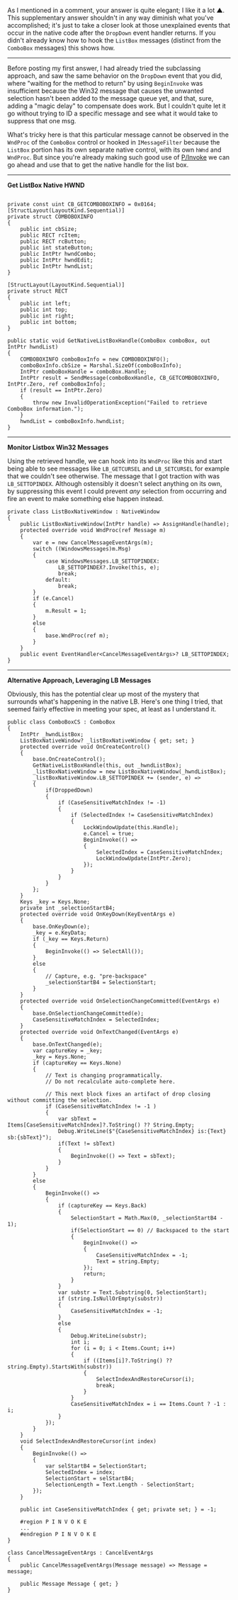 ﻿As I mentioned in a comment, your answer is quite elegant; I like it a lot ▲. This supplementary answer shouldn't in any way diminish what you've accomplished; it's just to take a closer look at those unexplained events that occur in the native code after the `DropDown` event handler returns. If you didn't already know how to hook the `ListBox` messages (distinct from the `ComboBox` messages) this shows how.

___

Before posting my first answer, I had already tried the subclassing approach, and saw the same behavior on the `DropDown` event that you did, where "waiting for the method to return" by using `BeginInvoke` was insufficient because the Win32 message that causes the unwanted selection hasn't been added to the message queue yet, and that, sure, adding a "magic delay" to compensate does work. But I couldn't quite let it go without trying to ID a specific message and see what it would take to suppress that one msg.

What's tricky here is that this particular message cannot be observed in the `WndProc` of the `ComboBox` control or hooked in `IMessageFilter` because the `ListBox` portion has its own separate native control, with its own `hWnd` and `WndProc`. But since you're already making such good use of [P/Invoke](https://learn.microsoft.com/en-us/dotnet/standard/native-interop/pinvoke) we can go ahead and use that to get the native handle for the list box.

___

**Get ListBox Native HWND**
~~~

private const uint CB_GETCOMBOBOXINFO = 0x0164;
[StructLayout(LayoutKind.Sequential)]
private struct COMBOBOXINFO
{
    public int cbSize;
    public RECT rcItem;
    public RECT rcButton;
    public int stateButton;
    public IntPtr hwndCombo;
    public IntPtr hwndEdit;
    public IntPtr hwndList;
}

[StructLayout(LayoutKind.Sequential)]
private struct RECT
{
    public int left;
    public int top;
    public int right;
    public int bottom;
}

public static void GetNativeListBoxHandle(ComboBox comboBox, out IntPtr hwndList)
{
    COMBOBOXINFO comboBoxInfo = new COMBOBOXINFO();
    comboBoxInfo.cbSize = Marshal.SizeOf(comboBoxInfo);
    IntPtr comboBoxHandle = comboBox.Handle;
    IntPtr result = SendMessage(comboBoxHandle, CB_GETCOMBOBOXINFO, IntPtr.Zero, ref comboBoxInfo);
    if (result == IntPtr.Zero)
    {
        throw new InvalidOperationException("Failed to retrieve ComboBox information.");
    }
    hwndList = comboBoxInfo.hwndList;
}
~~~

___

**Monitor Listbox Win32 Messages**

Using the retrieved handle, we can hook into its `WndProc` like this and start being able to see messages like `LB_GETCURSEL` and `LB_SETCURSEL` for example that we couldn't see otherwise. The message that I got traction with was `LB_SETTOPINDEX`. Although ostensibly it doesn't select anything on its own, by suppressing this event I could prevent _any_ selection from occurring and fire an event to make something else happen instead.

~~~
private class ListBoxNativeWindow : NativeWindow
{
    public ListBoxNativeWindow(IntPtr handle) => AssignHandle(handle);
    protected override void WndProc(ref Message m)
    {
        var e = new CancelMessageEventArgs(m);
        switch ((WindowsMessages)m.Msg)
        {
            case WindowsMessages.LB_SETTOPINDEX:
                LB_SETTOPINDEX?.Invoke(this, e);
                break;
            default:
                break;
        }
        if (e.Cancel)
        {
            m.Result = 1;
        }
        else
        {
            base.WndProc(ref m);
        }
    }
    public event EventHandler<CancelMessageEventArgs>? LB_SETTOPINDEX;
}
~~~

___

**Alternative Approach, Leveraging LB Messages**

Obviously, this has the potential clear up most of the mystery that surrounds what's happening in the native LB. Here's one thing I tried, that seemed fairly effective in meeting your spec, at least as I understand it.

~~~
public class ComboBoxCS : ComboBox
{
    IntPtr _hwndListBox;
    ListBoxNativeWindow? _listBoxNativeWindow { get; set; }
    protected override void OnCreateControl()
    {
        base.OnCreateControl();
        GetNativeListBoxHandle(this, out _hwndListBox);
        _listBoxNativeWindow = new ListBoxNativeWindow(_hwndListBox);
        _listBoxNativeWindow.LB_SETTOPINDEX += (sender, e) =>
        {
            if(DroppedDown)
            {
                if (CaseSensitiveMatchIndex != -1)
                {
                    if (SelectedIndex != CaseSensitiveMatchIndex)
                    {
                        LockWindowUpdate(this.Handle);
                        e.Cancel = true;
                        BeginInvoke(() =>
                        {
                            SelectedIndex = CaseSensitiveMatchIndex;
                            LockWindowUpdate(IntPtr.Zero);
                        });
                    }
                }
            }
        };
    }
    Keys _key = Keys.None;
    private int _selectionStartB4;
    protected override void OnKeyDown(KeyEventArgs e)
    {
        base.OnKeyDown(e);
        _key = e.KeyData;
        if (_key == Keys.Return)
        {
            BeginInvoke(() => SelectAll());
        }
        else
        {
            // Capture, e.g. "pre-backspace"
            _selectionStartB4 = SelectionStart;
        }
    }
    protected override void OnSelectionChangeCommitted(EventArgs e)
    {
        base.OnSelectionChangeCommitted(e);
        CaseSensitiveMatchIndex = SelectedIndex;
    }
    protected override void OnTextChanged(EventArgs e)
    {
        base.OnTextChanged(e);
        var captureKey = _key;
        _key = Keys.None;
        if (captureKey == Keys.None)
        {
            // Text is changing programmatically.
            // Do not recalculate auto-complete here.

            // This next block fixes an artifact of drop closing without committing the selection.
            if (CaseSensitiveMatchIndex != -1 )
            {
                var sbText = Items[CaseSensitiveMatchIndex]?.ToString() ?? String.Empty;
                Debug.WriteLine($"{CaseSensitiveMatchIndex} is:{Text} sb:{sbText}");
                if(Text != sbText)
                {
                    BeginInvoke(() => Text = sbText);
                }
            }
        }
        else
        {
            BeginInvoke(() =>
            {
                if (captureKey == Keys.Back)
                {
                    SelectionStart = Math.Max(0, _selectionStartB4 - 1);
                    if(SelectionStart == 0) // Backspaced to the start
                    {
                        BeginInvoke(() =>
                        {
                            CaseSensitiveMatchIndex = -1;
                            Text = string.Empty;
                        });
                        return;
                    }
                }
                var substr = Text.Substring(0, SelectionStart);
                if (string.IsNullOrEmpty(substr))
                {
                    CaseSensitiveMatchIndex = -1;
                }
                else
                {
                    Debug.WriteLine(substr);
                    int i;
                    for (i = 0; i < Items.Count; i++)
                    {
                        if ((Items[i]?.ToString() ?? string.Empty).StartsWith(substr))
                        {
                            SelectIndexAndRestoreCursor(i);
                            break;
                        }
                    }
                    CaseSensitiveMatchIndex = i == Items.Count ? -1 : i;
                }
            });
        }
    }
    void SelectIndexAndRestoreCursor(int index)
    {
        BeginInvoke(() =>
        {
            var selStartB4 = SelectionStart;
            SelectedIndex = index;
            SelectionStart = selStartB4;
            SelectionLength = Text.Length - SelectionStart;
        });
    }

    public int CaseSensitiveMatchIndex { get; private set; } = -1;

    #region P I N V O K E
    ...
    #endregion P I N V O K E
}

class CancelMessageEventArgs : CancelEventArgs
{
    public CancelMessageEventArgs(Message message) => Message = message;

    public Message Message { get; }
}
~~~